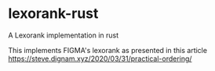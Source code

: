 # lexorank-rust
A Lexorank implementation in rust

This implements FIGMA's lexorank as presented in this article https://steve.dignam.xyz/2020/03/31/practical-ordering/
